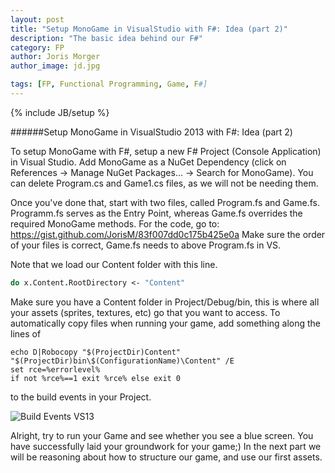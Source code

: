 ```yaml
---
layout: post
title: "Setup MonoGame in VisualStudio with F#: Idea (part 2)"
description: "The basic idea behind our F#"
category: FP
author: Joris Morger
author_image: jd.jpg

tags: [FP, Functional Programming, Game, F#]
---
```

{% include JB/setup %}

######Setup MonoGame in VisualStudio 2013 with F#: Idea (part 2)

To setup MonoGame with F#, setup a new F# Project (Console Application) in Visual Studio.
Add MonoGame as a NuGet Dependency (click on References -> Manage NuGet Packages… -> Search for MonoGame). 
You can delete Program.cs and Game1.cs files, as we will not be needing them. 

Once you've done that, start with two files, called Program.fs and Game.fs. Programm.fs serves as the Entry Point, whereas Game.fs overrides the required MonoGame methods.  For the code, go to:  https://gist.github.com/JorisM/83f007dd0c175b425e0a
Make sure the order of your files is correct, Game.fs needs to above Program.fs in VS. 

Note that we load our Content folder with this line. 
```fsharp
do x.Content.RootDirectory <- "Content"
```
Make sure you have a Content folder in Project/Debug/bin, this is where all your assets (sprites, textures, etc) go that you want to access.  To automatically copy files when running your game, add something along the lines of 
```
echo D|Robocopy "$(ProjectDir)Content" "$(ProjectDir)bin\$(ConfigurationName)\Content" /E
set rce=%errorlevel%
if not %rce%==1 exit %rce% else exit 0
```
to the build events in your Project. 

![Build Events VS13](/blog/img/setup/robocopy.png)


Alright, try to run your Game and see whether you see a blue screen. You have successfully laid your groundwork for your game;)
In the next part we will be reasoning about how to structure our game, and use our first assets. 
